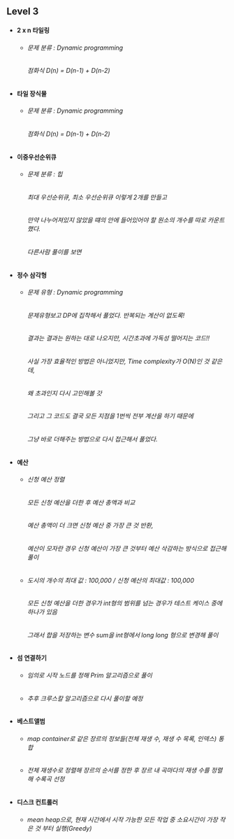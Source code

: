 ## Level 3

- #### 2 x n 타일링
  - ###### 문제 분류 : Dynamic programming
    ###### 점화식 D(n) = D(n-1) + D(n-2)

- #### 타일 장식물
  - ###### 문제 분류 : Dynamic programming
    ###### 점화식 D(n) = D(n-1) + D(n-2)

- #### 이중우선순위큐
  - ###### 문제 분류 : 힙
    ###### 최대 우선순위큐, 최소 우선순위큐 이렇게 2개를 만들고
    ###### 만약 나누어져있지 않았을 떄의 안에 들어있어야 할 원소의 개수를 따로 카운트했다.
    ###### 다른사람 풀이를 보면 

- #### 정수 삼각형
  - ###### 문제 유형 : Dynamic programming
    ###### 문제유형보고 DP에 집착해서 풀었다. 반복되는 계산이 없도록!
    ###### 결과는 결과는 원하는 대로 나오지만, 시간초과에 가독성 떨어지는 코드!!
    ###### 사실 가장 효율적인 방법은 아니었지만, Time complexity가 O(N)인 것 같은데,
    ###### 왜 초과인지 다시 고민해볼 갓
    ###### 그리고 그 코드도 결국 모든 지점을 1번씩 전부 계산을 하기 때문에
    ###### 그냥 바로 더해주는 방법으로 다시 접근해서 풀었다.
    
- #### 예산
  - ###### 신청 예산 정렬
    ###### 모든 신청 예산을 더한 후 예산 총액과 비교
    ###### 예산 총액이 더 크면 신청 예산 중 가장 큰 것 반환,
    ###### 예산이 모자란 경우 신청 예산이 가장 큰 것부터 예산 삭감하는 방식으로 접근해 풀이
  - ###### 도시의 개수의 최대 값 : 100,000 / 신청 예산의 최대값 : 100,000
    ###### 모든 신청 예산을 더한 경우가 int형의 범위를 넘는 경우가 테스트 케이스 중에 하나가 있음
    ###### 그래서 합을 저장하는 변수 sum을 int형에서 long long 형으로 변경해 풀이

- #### 섬 연결하기
  - ###### 임의로 시작 노드를 정해 Prim 알고리즘으로 풀이
  - ###### 추후 크루스칼 알고리즘으로 다시 풀이할 예정

- #### 베스트앨범
  - ###### map container로 같은 장르의 정보들(전체 재생 수, 재생 수 목록, 인덱스) 통합
  - ###### 전체 재생수로 정렬해 장르의 순서를 정한 후 장르 내 곡마다의 재생 수를 정렬해 수록곡 선정

- #### 디스크 컨트롤러
  - ###### mean heap으로, 현재 시간에서 시작 가능한 모든 작업 중 소요시간이 가장 작은 것 부터 실행(Greedy)
